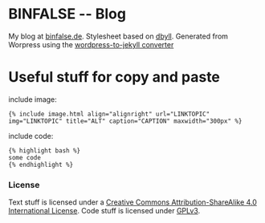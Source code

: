 BINFALSE -- Blog
=====

My blog at [binfalse.de](http://binfalse.de).
Stylesheet based on [dbyll](https://github.com/dbtek/dbyll-ghost).
Generated from Worpress using the [wordpress-to-jekyll converter](https://github.com/binfalse/wordpress-to-jekyll)

# Useful stuff for copy and paste

include image:

    {% include image.html align="alignright" url="LINKTOPIC" img="LINKTOPIC" title="ALT" caption="CAPTION" maxwidth="300px" %}

include code:

    {% highlight bash %}
    some code
    {% endhighlight %}
### License
Text stuff is licensed under a [Creative Commons Attribution-ShareAlike 4.0 International License](http://creativecommons.org/licenses/by-sa/4.0/).
Code stuff is licensed under [GPLv3](http://www.gnu.org/licenses/).


